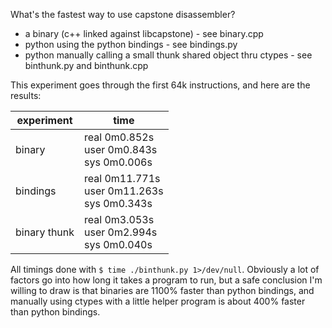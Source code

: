 What's the fastest way to use capstone disassembler?

* a binary (c++ linked against libcapstone) - see binary.cpp
* python using the python bindings - see bindings.py
* python manually calling a small thunk shared object thru ctypes - see binthunk.py and binthunk.cpp

This experiment goes through the first 64k instructions, and here are the results:

| experiment   | time                                                        |
| ------------ | ----------------------------------------------------------- |
| binary       | real	0m0.852s<br />user	0m0.843s<br />sys	0m0.006s |
| bindings     | real	0m11.771s<br />user 0m11.263s<br />sys 0m0.343s     |
| binary thunk | real	0m3.053s<br />user 0m2.994s<br />sys 0m0.040s       |

All timings done with `$ time ./binthunk.py 1>/dev/null`. Obviously a lot of factors go into how long it takes a program to run, but a safe conclusion I'm willing to draw is that binaries are 1100% faster than python bindings, and manually using ctypes with a little helper program is about 400% faster than python bindings.